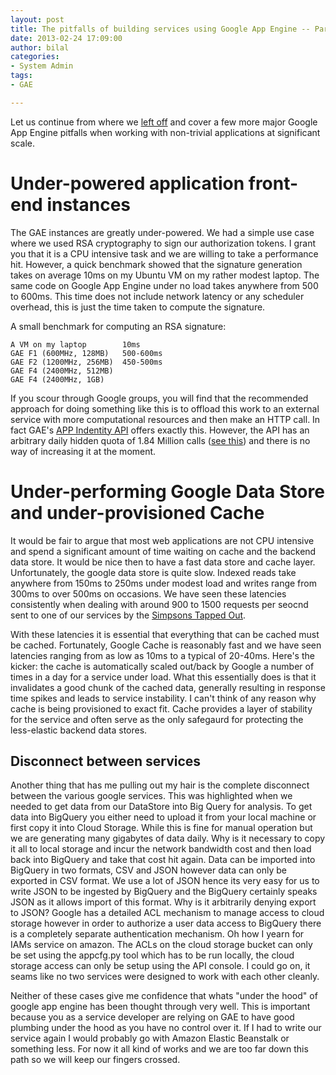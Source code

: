 ```yaml
--- 
layout: post
title: The pitfalls of building services using Google App Engine -- Part II
date: 2013-02-24 17:09:00
author: bilal
categories: 
- System Admin
tags:
- GAE

---
```


Let us continue from where we [left off](http://techtraits.com/2013-02-24-The-problems-of-working-in-App-engine-I.html) and cover a few more major Google App Engine pitfalls when working with non-trivial applications at significant scale.

# Under-powered application front-end instances
The GAE instances are greatly under-powered. We had a simple use case where we used RSA cryptography to sign our authorization tokens. I grant you that it is a CPU intensive task and we are willing to take a performance hit. However, a quick benchmark showed that the signature generation takes on average 10ms on my Ubuntu VM on my rather modest laptop. The same code on Google App Engine under no load takes anywhere from 500 to 600ms. This time does not include network latency or any scheduler overhead, this is just the time taken to compute the signature.    

A small benchmark for computing an RSA signature: 

    A VM on my laptop	 	 10ms
    GAE F1 (600MHz, 128MB)	 500-600ms
    GAE F2 (1200MHz, 256MB)	 450-500ms
    GAE F4 (2400MHz, 512MB)
    GAE F4 (2400MHz, 1GB)	

If you scour through Google groups, you will find that the recommended approach for doing something like this is to offload this work to an external service with more computational resources and then make an HTTP call. In fact GAE's [APP Indentity API](https://developers.google.com/appengine/docs/java/appidentity/) offers exactly this. However, the API has an arbitrary daily hidden quota of 1.84 Million calls ([see this](http://techtraits.com)) and there is no way of increasing it at the moment. 

# Under-performing Google Data Store and under-provisioned Cache
It would be fair to argue that most web applications are not CPU intensive and spend a significant amount of time waiting on cache and the backend data store. It would be nice then to have a fast data store and cache layer. Unfortunately, the google data store is quite slow. Indexed reads take anywhere from 150ms to 250ms under modest load and writes range from 300ms to over 500ms on occasions. We have seen these latencies consistently when dealing with around 900 to 1500 requests per seocnd sent to one of our services by the [Simpsons Tapped Out](https://play.google.com/store/apps/details?id=com.ea.game.simpsons4_na). 

With these latencies it is essential that everything that can be cached must be cached. Fortunately, Google Cache is reasonably fast and we have seen latencies ranging from as low as 10ms to a typical of 20-40ms. Here's the kicker: the cache is automatically scaled out/back by Google a number of times in a day for a service under load. What this essentially does is that it invalidates a good chunk of the cached data, generally resulting in response time spikes and leads to service instability.  I can't think of any reason why cache is being provisioned to exact fit. Cache provides a layer of stability for the service and often serve as the only safegaurd for protecting the less-elastic backend data stores. 

## Disconnect between services

Another thing that has me pulling out my hair is the complete disconnect between the various google services. This was highlighted when we needed to get data from our DataStore into Big Query for analysis. To get data into BigQuery you either need to upload it from your local machine or first copy it into Cloud Storage. While this is fine for manual operation but we are generating many gigabytes of data daily. Why is it necessary to copy it all to local storage and incur the network bandwidth cost and then load back into BigQuery and take that cost hit again. Data can be imported into BigQuery in two formats, CSV and JSON however data can only be exported in CSV format. We use a lot of JSON hence its very easy for us to write JSON to be ingested by BigQuery and the BigQuery certainly speaks JSON as it allows import of this format. Why is it arbitrarily denying export to JSON? Google has a detailed ACL mechanism to manage access to cloud storage however in order to authorize a user data access to BigQuery there is a completely separate authentication mechanism. Oh how I yearn for IAMs service on amazon. The ACLs on the cloud storage bucket can only be set using the appcfg.py tool which has to be run locally, the cloud storage access can only be setup using the API console. I could go on, it seams like no two services were designed to work with each other cleanly. 


Neither of these cases give me confidence that whats "under the hood" of google app engine has been thought through very well. This is important because you as a service developer are relying on GAE to have good plumbing under the hood as you have no control over it. If I had to write our service again I would probably go with Amazon Elastic Beanstalk or something less. For now it all kind of works and we are too far down this path so we will keep our fingers crossed. 



